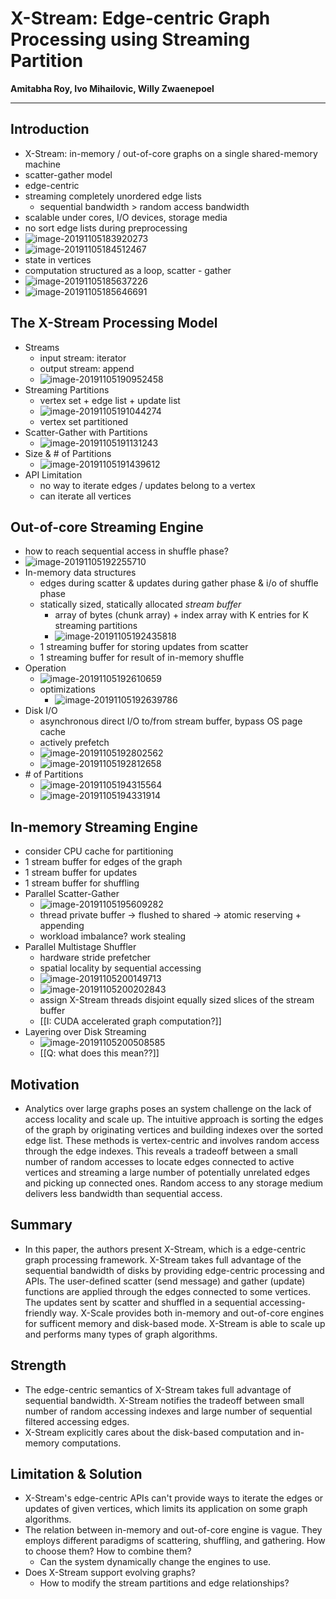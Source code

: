 # X-Stream: Edge-centric Graph Processing using Streaming Partition  

**Amitabha Roy, Ivo Mihailovic, Willy Zwaenepoel**

---



## Introduction

* X-Stream: in-memory / out-of-core graphs on a single shared-memory machine
* scatter-gather model
* edge-centric
* streaming completely unordered edge lists
  * sequential bandwidth > random access bandwidth
* scalable under cores, I/O devices, storage media
* no sort edge lists during preprocessing
* ![image-20191105183920273](D:\OneDrive\Pictures\Typora\image-20191105183920273.png)
* ![image-20191105184512467](D:\OneDrive\Pictures\Typora\image-20191105184512467.png)
* state in vertices
* computation structured as a loop, scatter - gather
* ![image-20191105185637226](D:\OneDrive\Pictures\Typora\image-20191105185637226.png)
* ![image-20191105185646691](D:\OneDrive\Pictures\Typora\image-20191105185646691.png)



## The X-Stream Processing Model

* Streams
  * input stream: iterator
  * output stream: append
  * ![image-20191105190952458](D:\OneDrive\Pictures\Typora\image-20191105190952458.png)
* Streaming Partitions
  * vertex set + edge list + update list
  * ![image-20191105191044274](D:\OneDrive\Pictures\Typora\image-20191105191044274.png)
  * vertex set partitioned
* Scatter-Gather with Partitions
  * ![image-20191105191131243](D:\OneDrive\Pictures\Typora\image-20191105191131243.png)
* Size & # of Partitions
  * ![image-20191105191439612](D:\OneDrive\Pictures\Typora\image-20191105191439612.png)
* API Limitation
  * no way to iterate edges / updates belong to a vertex
  * can iterate all vertices



## Out-of-core Streaming Engine

* how to reach sequential access in shuffle phase?
* ![image-20191105192255710](D:\OneDrive\Pictures\Typora\image-20191105192255710.png)
* In-memory data structures
  * edges during scatter & updates during gather phase & i/o of shuffle phase
  * statically sized, statically allocated _stream buffer_
    * array of bytes (chunk array) + index array with K entries for K streaming partitions
    * ![image-20191105192435818](D:\OneDrive\Pictures\Typora\image-20191105192435818.png)
  * 1 streaming buffer for storing updates from scatter
  * 1 streaming buffer for result of in-memory shuffle
* Operation
  * ![image-20191105192610659](D:\OneDrive\Pictures\Typora\image-20191105192610659.png)
  * optimizations
    * ![image-20191105192639786](D:\OneDrive\Pictures\Typora\image-20191105192639786.png)
* Disk I/O
  * asynchronous direct I/O to/from stream buffer, bypass OS page cache
  * actively prefetch
  * ![image-20191105192802562](D:\OneDrive\Pictures\Typora\image-20191105192802562.png)
  * ![image-20191105192812658](D:\OneDrive\Pictures\Typora\image-20191105192812658.png)
* \# of Partitions
  * ![image-20191105194315564](D:\OneDrive\Pictures\Typora\image-20191105194315564.png)
  * ![image-20191105194331914](D:\OneDrive\Pictures\Typora\image-20191105194331914.png)



## In-memory Streaming Engine

* consider CPU cache for partitioning
* 1 stream buffer for edges of the graph
* 1 stream buffer for updates
* 1 stream buffer for shuffling
* Parallel Scatter-Gather
  * ![image-20191105195609282](D:\OneDrive\Pictures\Typora\image-20191105195609282.png)
  * thread private buffer -> flushed to shared -> atomic reserving + appending
  * workload imbalance? work stealing
* Parallel Multistage Shuffler
  * hardware stride prefetcher
  * spatial locality by sequential accessing
  * ![image-20191105200149713](D:\OneDrive\Pictures\Typora\image-20191105200149713.png)
  * ![image-20191105200202843](D:\OneDrive\Pictures\Typora\image-20191105200202843.png)
  * assign X-Stream threads disjoint equally sized slices of the stream buffer
  * [[I: CUDA accelerated graph computation?]]
* Layering over Disk Streaming
  * ![image-20191105200508585](D:\OneDrive\Pictures\Typora\image-20191105200508585.png)
  * [[Q: what does this mean??]]

















## Motivation

* Analytics over large graphs poses an system challenge on the lack of access locality and scale up. The intuitive approach is sorting the edges of the graph by originating vertices and building indexes over the sorted edge list. These methods is vertex-centric and involves random access through the edge indexes. This reveals a tradeoff between a small number of random accesses to locate edges connected to active vertices and streaming a large number of potentially unrelated edges and picking up connected ones. Random access to any storage medium delivers less bandwidth than sequential access.

## Summary

* In this paper, the authors present X-Stream, which is a edge-centric graph processing framework. X-Stream takes full advantage of the sequential bandwidth of disks by providing edge-centric processing and APIs. The user-defined scatter (send message) and gather (update) functions are applied through the edges connected to some vertices. The updates sent by scatter and shuffled in a sequential accessing-friendly way. X-Scale provides both in-memory and out-of-core engines for sufficent memory and disk-based mode. X-Stream is able to scale up and performs many types of graph algorithms.

## Strength

* The edge-centric semantics of X-Stream takes full advantage of sequential bandwidth. X-Stream notifies the tradeoff between small number of random accessing indexes and large number of sequential filtered accessing edges.
* X-Stream explicitly cares about the disk-based computation and in-memory computations.

## Limitation & Solution

* X-Stream's edge-centric APIs can't provide ways to iterate the edges or updates of given vertices, which limits its application on some graph algorithms.
* The relation between in-memory and out-of-core engine is vague. They employs different paradigms of scattering, shuffling, and gathering. How to choose them? How to combine them?
  * Can the system dynamically change the engines to use.
* Does X-Stream support evolving graphs?
  * How to modify the stream partitions and edge relationships?

